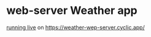 # web-server Weather app

[running live](https://weather-wep-server.cyclic.app/) on https://weather-wep-server.cyclic.app/
